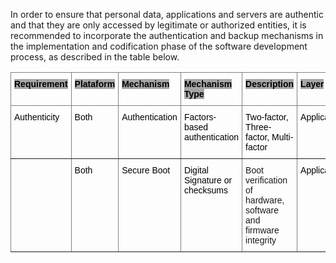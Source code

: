 In order to ensure that personal data, applications and servers are authentic and that they are only accessed by legitimate or authorized entities, it is recommended to incorporate the authentication and backup mechanisms in the implementation and codification phase of the software development process, as described in the table below.

<style type="text/css">
.tg  {border-collapse:collapse;border-spacing:0;}
.tg td{border-color:black;border-style:solid;border-width:1px;font-family:Arial, sans-serif;font-size:14px;
  overflow:hidden;padding:10px 5px;word-break:normal;}
.tg th{border-color:black;border-style:solid;border-width:1px;font-family:Arial, sans-serif;font-size:14px;
  font-weight:normal;overflow:hidden;padding:10px 5px;word-break:normal;}
.tg .tg-0pky{border-color:inherit;text-align:left;vertical-align:top}
</style>
<table class="tg">
<thead>
  <tr>
    <th class="tg-0pky"><span style="font-weight:700;font-style:normal;text-decoration:none;color:black;background-color:#A6A6A6">Requirement</span></th>
    <th class="tg-0pky"><span style="font-weight:700;font-style:normal;text-decoration:none;color:black;background-color:#A6A6A6">Plataform</span></th>
    <th class="tg-0pky"><span style="font-weight:700;font-style:normal;text-decoration:none;color:black;background-color:#A6A6A6">Mechanism</span></th>
    <th class="tg-0pky"><span style="font-weight:700;font-style:normal;text-decoration:none;color:black;background-color:#A6A6A6">Mechanism Type</span></th>
    <th class="tg-0pky"><span style="font-weight:700;font-style:normal;text-decoration:none;color:black;background-color:#A6A6A6">Description</span></th>
    <th class="tg-0pky"><span style="font-weight:700;font-style:normal;text-decoration:none;color:black;background-color:#A6A6A6">Layer</span></th>
  </tr>
</thead>
<tbody>
  <tr>
    <td class="tg-0pky"><span style="font-weight:400;font-style:normal;text-decoration:none;color:black">Authenticity</span></td>
    <td class="tg-0pky"><span style="font-weight:400;font-style:normal;text-decoration:none;color:black">Both</span></td>
    <td class="tg-0pky"><span style="font-weight:400;font-style:normal;text-decoration:none;color:black">Authentication</span></td>
    <td class="tg-0pky"><span style="font-weight:400;font-style:normal;text-decoration:none;color:black">Factors-based </span><br><span style="font-weight:400;font-style:normal;text-decoration:none;color:black">authentication</span></td>
    <td class="tg-0pky"><span style="font-weight:400;font-style:normal;text-decoration:none;color:black">Two-factor, Three-factor, Multi-factor</span></td>
    <td class="tg-0pky"><span style="font-weight:400;font-style:normal;text-decoration:none;color:black">Application</span></td>
  </tr>

  <tr>
    <td class="tg-0pky"></td>
    <td class="tg-0pky"><span style="font-weight:400;font-style:normal;text-decoration:none;color:black">Both</span></td>
    <td class="tg-0pky"><span style="font-weight:400;font-style:normal;text-decoration:none;color:black">Secure Boot</span></td>
    <td class="tg-0pky"><span style="font-weight:400;font-style:normal;text-decoration:none;color:black">Digital Signature or checksums  </span></td>
    <td class="tg-0pky">Boot verification of hardware, software and firmware integrity</td>
    <td class="tg-0pky"><span style="font-weight:400;font-style:normal;text-decoration:none;color:black">Application</span></td>
  </tr>
</tbody>
</table>
